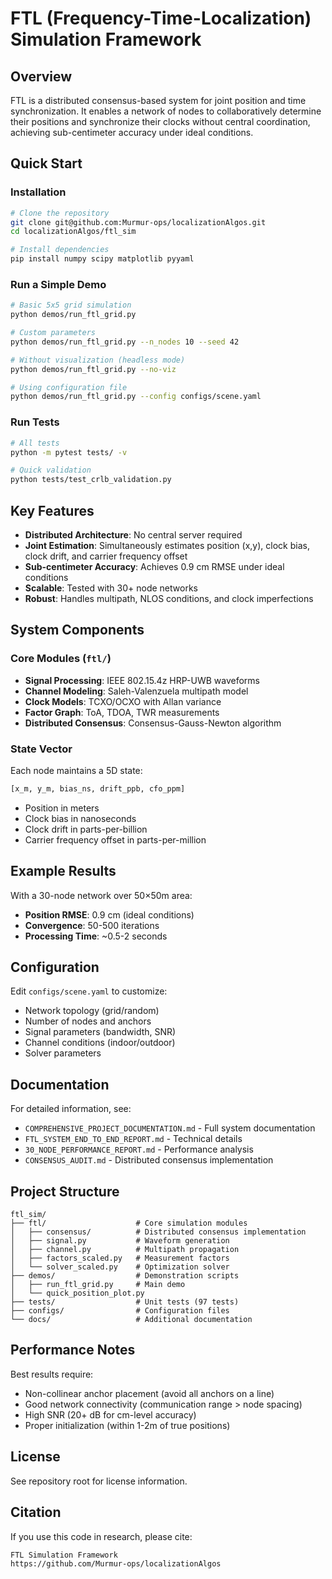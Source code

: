 # FTL (Frequency-Time-Localization) Simulation Framework

## Overview

FTL is a distributed consensus-based system for joint position and time synchronization. It enables a network of nodes to collaboratively determine their positions and synchronize their clocks without central coordination, achieving sub-centimeter accuracy under ideal conditions.

## Quick Start

### Installation

```bash
# Clone the repository
git clone git@github.com:Murmur-ops/localizationAlgos.git
cd localizationAlgos/ftl_sim

# Install dependencies
pip install numpy scipy matplotlib pyyaml
```

### Run a Simple Demo

```bash
# Basic 5x5 grid simulation
python demos/run_ftl_grid.py

# Custom parameters
python demos/run_ftl_grid.py --n_nodes 10 --seed 42

# Without visualization (headless mode)
python demos/run_ftl_grid.py --no-viz

# Using configuration file
python demos/run_ftl_grid.py --config configs/scene.yaml
```

### Run Tests

```bash
# All tests
python -m pytest tests/ -v

# Quick validation
python tests/test_crlb_validation.py
```

## Key Features

- **Distributed Architecture**: No central server required
- **Joint Estimation**: Simultaneously estimates position (x,y), clock bias, clock drift, and carrier frequency offset
- **Sub-centimeter Accuracy**: Achieves 0.9 cm RMSE under ideal conditions
- **Scalable**: Tested with 30+ node networks
- **Robust**: Handles multipath, NLOS conditions, and clock imperfections

## System Components

### Core Modules (`ftl/`)
- **Signal Processing**: IEEE 802.15.4z HRP-UWB waveforms
- **Channel Modeling**: Saleh-Valenzuela multipath model
- **Clock Models**: TCXO/OCXO with Allan variance
- **Factor Graph**: ToA, TDOA, TWR measurements
- **Distributed Consensus**: Consensus-Gauss-Newton algorithm

### State Vector
Each node maintains a 5D state:
```python
[x_m, y_m, bias_ns, drift_ppb, cfo_ppm]
```
- Position in meters
- Clock bias in nanoseconds
- Clock drift in parts-per-billion
- Carrier frequency offset in parts-per-million

## Example Results

With a 30-node network over 50×50m area:
- **Position RMSE**: 0.9 cm (ideal conditions)
- **Convergence**: 50-500 iterations
- **Processing Time**: ~0.5-2 seconds

## Configuration

Edit `configs/scene.yaml` to customize:
- Network topology (grid/random)
- Number of nodes and anchors
- Signal parameters (bandwidth, SNR)
- Channel conditions (indoor/outdoor)
- Solver parameters

## Documentation

For detailed information, see:
- `COMPREHENSIVE_PROJECT_DOCUMENTATION.md` - Full system documentation
- `FTL_SYSTEM_END_TO_END_REPORT.md` - Technical details
- `30_NODE_PERFORMANCE_REPORT.md` - Performance analysis
- `CONSENSUS_AUDIT.md` - Distributed consensus implementation

## Project Structure

```
ftl_sim/
├── ftl/                    # Core simulation modules
│   ├── consensus/          # Distributed consensus implementation
│   ├── signal.py           # Waveform generation
│   ├── channel.py          # Multipath propagation
│   ├── factors_scaled.py   # Measurement factors
│   └── solver_scaled.py    # Optimization solver
├── demos/                  # Demonstration scripts
│   ├── run_ftl_grid.py     # Main demo
│   └── quick_position_plot.py
├── tests/                  # Unit tests (97 tests)
├── configs/                # Configuration files
└── docs/                   # Additional documentation
```

## Performance Notes

Best results require:
- Non-collinear anchor placement (avoid all anchors on a line)
- Good network connectivity (communication range > node spacing)
- High SNR (20+ dB for cm-level accuracy)
- Proper initialization (within 1-2m of true positions)

## License

See repository root for license information.

## Citation

If you use this code in research, please cite:
```
FTL Simulation Framework
https://github.com/Murmur-ops/localizationAlgos
```